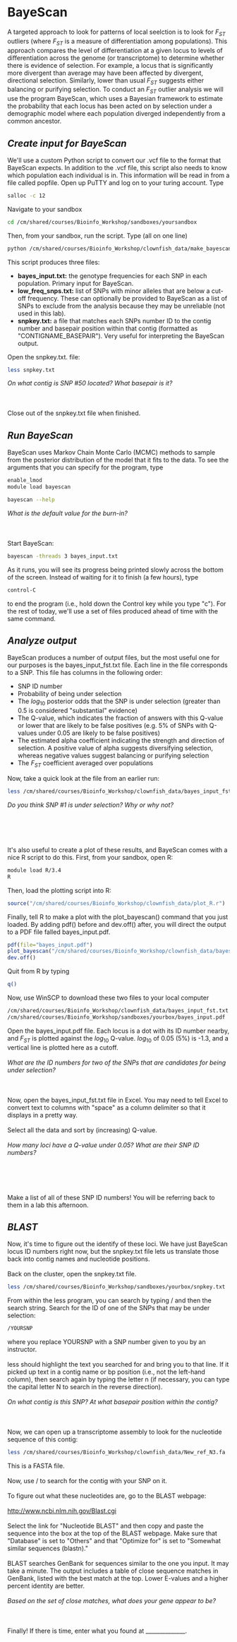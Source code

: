 BayeScan
================

A targeted approach to look for patterns of local seelction is to look for *F*<sub>*ST*</sub> outliers (where *F*<sub>*ST*</sub> is a measure of differentiation among populations). This approach compares the level of differentiation at a given locus to levels of differentiation across the genome (or transcriptome) to determine whether there is evidence of selection. For example, a locus that is significantly more divergent than average may have been affected by divergent, directional selection. Similarly, lower than usual *F*<sub>*ST*</sub> suggests either balancing or purifying selection. To conduct an *F*<sub>*ST*</sub> outlier analysis we will use the program BayeScan, which uses a Bayesian framework to estimate the probability that each locus has been acted on by selection under a demographic model where each population diverged independently from a common ancestor.

***Create input for BayeScan***
-------------------------------

We'll use a custom Python script to convert our .vcf file to the format that BayeScan expects. In addition to the .vcf file, this script also needs to know which population each individual is in. This information will be read in from a file called popfile.
Open up PuTTY and log on to your turing account.
Type

``` bash
salloc -c 12
```

Navigate to your sandbox

``` bash
cd /cm/shared/courses/Bioinfo_Workshop/sandboxes/yoursandbox
```

Then, from your sandbox, run the script. Type (all on one line)

``` bash
python /cm/shared/courses/Bioinfo_Workshop/clownfish_data/make_bayescan_input.py /cm/shared/courses/Bioinfo_Workshop/clownfish_data/output.hicov2.snps.only.vcf /cm/shared/courses/Bioinfo_Workshop/clownfish_data/popfile 0
```

This script produces three files:

-   **bayes\_input.txt:** the genotype frequencies for each SNP in each population. Primary input for BayeScan.
-   **low\_freq\_snps.txt:** list of SNPs with minor alleles that are below a cut-off frequency. These can optionally be provided to BayeScan as a list of SNPs to exclude from the analysis because they may be unreliable (not used in this lab).
-   **snpkey.txt:** a file that matches each SNPs number ID to the contig number and basepair position within that contig (formatted as "CONTIGNAME\_BASEPAIR"). Very useful for interpreting the BayeScan output.

Open the snpkey.txt. file:

``` bash
less snpkey.txt
```

*On what contig is SNP \#50 located? What basepair is it?*
\
\
\
\
Close out of the snpkey.txt file when finished.

***Run BayeScan***
------------------

BayeScan uses Markov Chain Monte Carlo (MCMC) methods to sample from the posterior distribution of the model that it fits to the data. To see the arguments that you can specify for the program, type

``` bash
enable_lmod
module load bayescan

bayescan --help
```

*What is the default value for the burn-in?*
\
\
\
\
Start BayeScan:

``` bash
bayescan -threads 3 bayes_input.txt
```

As it runs, you will see its progress being printed slowly across the bottom of the screen. Instead of waiting for it to finish (a few hours), type

``` bash
control-C
```

to end the program (i.e., hold down the Control key while you type "c"). For the rest of today, we'll use a set of files produced ahead of time with the same command.

***Analyze output***
--------------------

BayeScan produces a number of output files, but the most useful one for our purposes is the bayes\_input\_fst.txt file. Each line in the file corresponds to a SNP. This file has columns in the following order:

-   SNP ID number
-   Probability of being under selection
-   The *log*<sub>10</sub> posterior odds that the SNP is under selection (greater than 0.5 is considered "substantial" evidence)
-   The Q-value, which indicates the fraction of answers with this Q-value or lower that are likely to be false positives (e.g. 5% of SNPs with Q-values under 0.05 are likely to be false positives)
-   The estimated alpha coefficient indicating the strength and direction of selection. A positive value of alpha suggests diversifying selection, whereas negative values suggest balancing or purifying selection
-   The *F*<sub>*ST*</sub> coefficient averaged over populations

Now, take a quick look at the file from an earlier run:

``` bash
less /cm/shared/courses/Bioinfo_Workshop/clownfish_data/bayes_input_fst.txt
```

*Do you think SNP \#1 is under selection? Why or why not?*
\
\
\
\
\
\
It's also useful to create a plot of these results, and BayeScan comes with a nice R script to do this. First, from your sandbox, open R:

``` bash
module load R/3.4
R
```

Then, load the plotting script into R:

``` r
source("/cm/shared/courses/Bioinfo_Workshop/clownfish_data/plot_R.r")
```

Finally, tell R to make a plot with the plot\_bayescan() command that you just loaded. By adding pdf() before and dev.off() after, you will direct the output to a PDF file falled bayes\_input.pdf.

``` r
pdf(file="bayes_input.pdf")
plot_bayescan("/cm/shared/courses/Bioinfo_Workshop/clownfish_data/bayes_input_fst.txt", FDR=0.05)
dev.off()
```

Quit from R by typing

``` bash
q()
```

Now, use WinSCP to download these two files to your local computer

``` bash
/cm/shared/courses/Bioinfo_Workshop/clownfish_data/bayes_input_fst.txt
/cm/shared/courses/Bioinfo_Workshop/sandboxes/yourbox/bayes_input.pdf
```

Open the bayes\_input.pdf file. Each locus is a dot with its ID number nearby, and *F*<sub>*ST*</sub> is plotted against the *log*<sub>10</sub> Q-value. *log*<sub>10</sub> of 0.05 (5%) is -1.3, and a vertical line is plotted here as a cutoff.
\
\
*What are the ID numbers for two of the SNPs that are candidates for being under selection?*
\
\
\
\
Now, open the bayes\_input\_fst.txt file in Excel. You may need to tell Excel to convert text to columns with "space" as a column delimiter so that it displays in a pretty way.
\
\
Select all the data and sort by (increasing) Q-value.
\
\
*How many loci have a Q-value under 0.05? What are their SNP ID numbers?*
\
\
\
\
\
\
Make a list of all of these SNP ID numbers! You will be referring back to them in a lab this afternoon.

***BLAST***
-----------

Now, it's time to figure out the identify of these loci. We have just BayeScan locus ID numbers right now, but the snpkey.txt file lets us translate those back into contig names and nucleotide positions.
\
\
Back on the cluster, open the snpkey.txt file.

``` bash
less /cm/shared/courses/Bioinfo_Workshop/sandboxes/yourbox/snpkey.txt
```

From within the less program, you can search by typing / and then the search string. Search for the ID of one of the SNPs that may be under selection:

``` bash
/YOURSNP
```

where you replace YOURSNP with a SNP number given to you by an instructor.
\
\
less should highlight the text you searched for and bring you to that line. If it picked up text in a contig name or bp position (i.e., not the left-hand column), then search again by typing the letter n (if necessary, you can type the capital letter N to search in the reverse direction).
\
\
*On what contig is this SNP? At what basepair position within the contig?*
\
\
\
\
Now, we can open up a transcriptome assembly to look for the nucleotide sequence of this contig:

``` bash
less /cm/shared/courses/Bioinfo_Workshop/clownfish_data/New_ref_N3.fa
```

This is a FASTA file.
\
\
Now, use / to search for the contig with your SNP on it.
\
\
To figure out what these nucleotides are, go to the BLAST webpage:
\
\
<http://www.ncbi.nlm.nih.gov/Blast.cgi>
\
\
Select the link for "Nucleotide BLAST" and then copy and paste the sequence into the box at the top of the BLAST webpage. Make sure that "Database" is set to "Others" and that "Optimize for" is set to "Somewhat similar sequences (blastn)."
\
\
BLAST searches GenBank for sequences similar to the one you input. It may take a minute. The output includes a table of close sequence matches in GenBank, listed with the best match at the top. Lower E-values and a higher percent identity are better.
\
\
*Based on the set of close matches, what does your gene appear to be?*
\
\
\
\
Finally! If there is time, enter what you found at \_\_\_\_\_\_\_\_\_\_\_\_\_\_.
